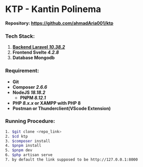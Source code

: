 # KTP - Kantin Polinema

**Repository: <ins>https://github.com/ahmadAria001/ktp</ins>**

### **Tech Stack:**

1. **[Backend Laravel _10.38.2_](https://laravel.com/docs/10.x/releases#laravel-10)**
1. **Frontend Svelte _4.2.8_**
1. **Database Mongodb**

### **Requirement:**

-   **Git**
-   **Composer _2.6.6_**
-   **NodeJS _18.18.2_**
    -   **PNPM _8.12.1_**
-   **PHP _8.x.x_ or XAMPP with PHP 8**
-   **Postman or Thunderclient(VScode Extension)**

### **Running Procedure:**

```bash
1. $git clone <repo_link>
2. $cd ktp
3. $composer install
4. $pnpm install
5. $pnpm dev
6. $php artisan serve
7. by default the link supposed to be http://127.0.0.1:8000
```
